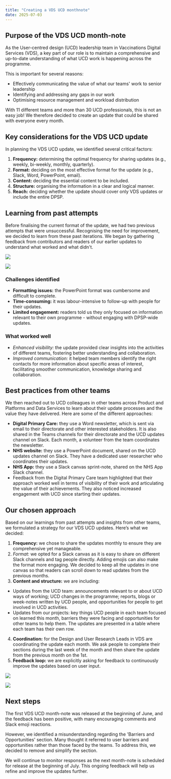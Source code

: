 ```yaml
---
title: "Creating a VDS UCD monthnote"
date: 2025-07-03
---
```



## Purpose of the VDS UCD month-note

As the User-centred design (UCD) leadership team in Vaccinations Digital Services (VDS), a key part of our role is to maintain a comprehensive and up-to-date understanding of what UCD work is happening across the programme.

This is important for several reasons:

* Effectively communicating the value of what our teams' work to senior leadership
* Identifying and addressing any gaps in our work
* Optimising resource management and workload distribution

With 11 different teams and more than 30 UCD professionals, this is not an easy job! We therefore decided to create an update that could be shared with everyone every month.

## Key considerations for the VDS UCD update

In planning the VDS UCD update, we identified several critical factors:

1.	**Frequency:** determining the optimal frequency for sharing updates (e.g., weekly, bi-weekly, monthly, quarterly).
2.	**Format:** deciding on the most effective format for the update (e.g., Slack, Word, PowerPoint, email).
3.	**Content:** deciding the essential content to be included.
4.	**Structure:** organising the information in a clear and logical manner.
5.	**Reach:** deciding whether the update should cover only VDS updates or include the entire DPSP.

## Learning from past attempts

Before finalising the current format of the update, we had two previous attempts that were unsuccessful. Recognising the need for improvement, we decided to learn from these past iterations. We began by gathering feedback from contributors and readers of our earlier updates to understand what worked and what didn't.

![](monthnotes-powerpoint.png)

![](monthnotes-powerpoint2.png)

### Challenges identified

* **Formatting issues:** the PowerPoint format was cumbersome and difficult to complete.
* **Time-consuming:** it was labour-intensive to follow-up with people for their updates.
* **Limited engagement:** readers told us they only focused on information relevant to their own programme - without engaging with DPSP-wide updates.

### What worked well

* *Enhanced visibility:* the update provided clear insights into the activities of different teams, fostering better understanding and collaboration.
* *Improved communication:* it helped team members identify the right contacts for more information about specific areas of interest, facilitating smoother communication, knowledge sharing and collaboration.

## Best practices from other teams

We then reached out to UCD colleagues in other teams across Product and Platforms and Data Services to learn about their update processes and the value they have delivered. Here are some of the different approaches:
* **Digital Primary Care:** they use a Word newsletter, which is sent via email to their directorate and other interested stakeholders. It is also shared in the Teams channels for their directorate and the UCD updates channel on Slack. Each month, a volunteer from the team coordinates the newsletter.
* **NHS website:** they use a PowerPoint document, shared on the UCD updates channel on Slack. They have a dedicated user researcher who coordinates their updates.
* **NHS App:** they use a Slack canvas sprint-note, shared on the NHS App Slack channel.
* Feedback from the Digital Primary Care team highlighted that their approach worked well in terms of visibility of their work and articulating the value of their achievements. They also noticed increased engagement with UCD since starting their updates.

## Our chosen approach

Based on our learnings from past attempts and insights from other teams, we formulated a strategy for our VDS UCD updates.
Here’s what we decided:

1.	**Frequency:** we chose to share the updates monthly to ensure they are comprehensive yet manageable.
2.	*Format:* we opted for a Slack canvas as it is easy to share on different Slack channels and tag people directly. Adding emojis can also make the format more engaging. We decided to keep all the updates in one canvas so that readers can scroll down to read updates from the previous months.
3.	**Content and structure:** we are including:
-	Updates from the UCD team: announcements relevant to or about UCD ways of working; UCD changes in the programme; reports, blogs or week-notes written by UCD people, and opportunities for people to get involved in UCD activities.
-	Updates from our projects: key things UCD people in each team focused on learned this month, barriers they were facing and opportunities for other teams to help them. The updates are presented in a table where each team has their own row.
4.	**Coordination:** for the Design and User Research Leads in VDS are coordinating the update each month. We ask people to complete their sections during the last week of the month and then share the update from the previous month on the 1st.
5.	**Feedback loop:** we are explicitly asking for feedback to continuously improve the updates based on user input.

![](monthnote-slack.png)

![](monthnote-slack2.png)

## Next steps

The first VDS UCD month-note was released at the beginning of June, and the feedback has been positive, with many encouraging comments and Slack emoji reactions.

However, we identified a misunderstanding regarding the 'Barriers and Opportunities' section. Many thought it referred to user barriers and opportunities rather than those faced by the teams. To address this, we decided to remove and simplify the section.

We will continue to monitor responses as the next month-note is scheduled for release at the beginning of July. This ongoing feedback will help us refine and improve the updates further.
